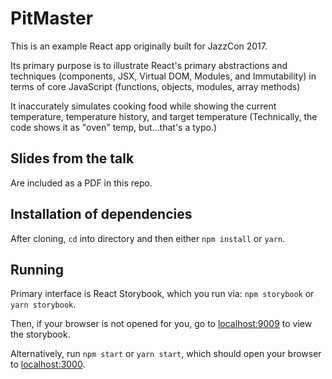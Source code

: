 

# PitMaster

This is an example React app originally built for JazzCon 2017.

Its primary purpose is to illustrate React's primary abstractions and techniques (components, JSX, Virtual DOM, Modules, and Immutability) 
in terms of core JavaScript (functions, objects, modules, array methods)

It inaccurately simulates cooking food while showing
the current temperature, temperature history, and target temperature
(Technically, the code shows it as "oven" temp, but...that's a typo.)

## Slides from the talk

Are included as a PDF in this repo.

## Installation of dependencies

After cloning, `cd` into directory and then either `npm install` or `yarn`.

## Running

Primary interface is React Storybook, which you run via: `npm storybook` or `yarn storybook`.

Then, if your browser is not opened for you, go to [localhost:9009](http://localhost:9009)
to view the storybook.

Alternatively, run `npm start` or `yarn start`, which should open your browser to
[localhost:3000](http://localhost:3000).
